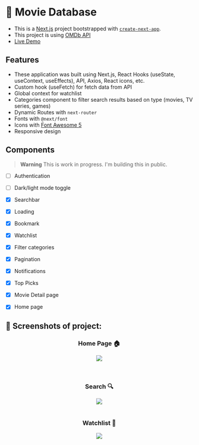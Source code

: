 # 🎥 Movie Database

- This is a [Next.js](https://nextjs.org/) project bootstrapped with [`create-next-app`](https://github.com/vercel/next.js/tree/canary/packages/create-next-app).
- This project is using [OMDb API](https://www.omdbapi.com/)
- [Live Demo](https://moviedatabase-swart.vercel.app/)

## Features
- These application was built using Next.js, React Hooks (useState, useContext, useEffects), API, Axios, React icons, etc.
- Custom hook (useFetch) for fetch data from API
- Global context for watchlist
- Categories component to filter search results based on type (movies, TV series, games)
- Dynamic Routes with `next-router`
- Fonts with `@next/font`
- Icons with [Font Awesome 5](https://fontawesome.com/)
- Responsive design

## Components
> **Warning**
> This is work in progress. I'm building this in public.

- [ ] Authentication
- [ ] Dark/light mode toggle
- [x] Searchbar
- [x] Loading
- [x] Bookmark
- [x] Watchlist
- [x] Filter categories
- [x] Pagination
- [x] Notifications
- [x] Top Picks
- [x] Movie Detail page
- [x] Home page


## 📸 Screenshots of project:

<h3 align='center'>Home Page 🏠</h3>

<div align='center'>
<img src='https://github.com/sepidsoroush/next-search-movies/assets/105380339/e3d2f0d8-1cd0-4381-9de4-a131beb570d9'/>
</div>
<br>
<br>
<h3 align='center'>Search 🔍</h3>

<div align='center'>
<img src='https://github.com/sepidsoroush/next-search-movies/assets/105380339/ffce3536-819f-4086-bcac-3876c663e774'/>

<br>
<br>
<h3 align='center'>Watchlist 🎥</h3>

<div align='center'>
<img src='https://github.com/sepidsoroush/next-search-movies/assets/105380339/7251770a-0ff3-4f08-a8ad-dd300669d647'/>
</div>
